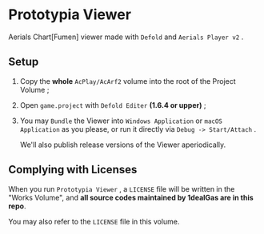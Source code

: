 # Prototypia Viewer

Aerials Chart[Fumen] viewer made with `Defold` and `Aerials Player v2` .

## Setup

1. Copy the **whole** `AcPlay/AcArf2` volume into the root of the Project Volume ;

2. Open `game.project` with `Defold Editer` **(1.6.4 or upper)** ;

3. You may `Bundle` the Viewer into `Windows Application` or `macOS Application` as you please, or run it directly via `Debug -> Start/Attach` .
   
   We'll also publish release versions of the Viewer aperiodically.

## Complying with Licenses

When you run `Prototypia Viewer` , a `LICENSE` file will be written in the "Works Volume", and **all source codes maintained by 1dealGas are in this repo**.

You may also refer to the `LICENSE` file in this volume.
